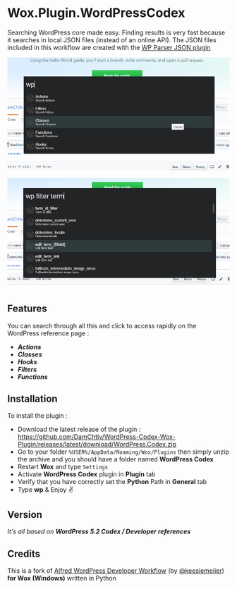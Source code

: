 Wox.Plugin.WordPressCodex
=====================

Searching WordPress core made easy. Finding results is very fast because it searches in local JSON files (instead of an online API). The JSON files included in this workflow are created with the [WP Parser JSON plugin](https://github.com/keesiemeijer/wp-parser-json)

[![Screen 1](https://github.com/DamChtlv/WordPress-Codex-Wox-Plugin/blob/screenshots/Screenshots/screen1.png)](#screen1)

[![Screen 2](https://github.com/DamChtlv/WordPress-Codex-Wox-Plugin/blob/screenshots/Screenshots/screen2.png)](#screen2)

Features
---------

You can search through all this and click to access rapidly on the WordPress reference page :
- ***Actions***
- ***Classes***
- ***Hooks***
- ***Filters***
- ***Functions***

Installation
---------
To install the plugin :
- Download the latest release of the plugin : https://github.com/DamChtlv/WordPress-Codex-Wox-Plugin/releases/latest/download/WordPress.Codex.zip
- Go to your folder `%USER%/AppData/Roaming/Wox/Plugins` then simply unzip the archive and you should have a folder named **WordPress Codex**
- Restart **Wox** and type `Settings`
- Activate **WordPress Codex** plugin in **Plugin** tab
- Verify that you have correctly set the **Python** Path in **General** tab
- Type **wp** & Enjoy ✌ 

Version
-------
*It's all based on **WordPress 5.2 Codex / Developer references***

Credits
---------
This is a fork of [Alfred WordPress Developer Workflow](https://github.com/keesiemeijer/alfred-wordpress-developer-workflow) (by [@keesiemeijer](https://github.com/keesiemeijer)) **for Wox (Windows)** written in Python
